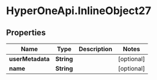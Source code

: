 # HyperOneApi.InlineObject27

## Properties
Name | Type | Description | Notes
------------ | ------------- | ------------- | -------------
**userMetadata** | **String** |  | [optional] 
**name** | **String** |  | [optional] 


